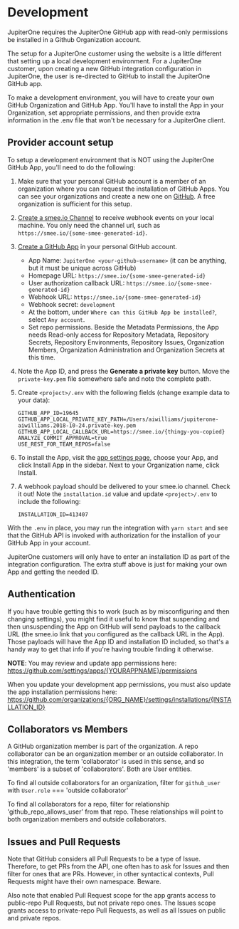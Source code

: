 # Development

JupiterOne requires the JupiterOne GitHub app with read-only permissions be
installed in a Github Organization account.

The setup for a JupiterOne customer using the website is a little different that
setting up a local development environment. For a JupiterOne customer, upon
creating a new GitHub integration configuration in JupiterOne, the user is
re-directed to GitHub to install the JupiterOne GitHub app.

To make a development environment, you will have to create your own GitHub
Organization and GitHub App. You'll have to install the App in your
Organization, set appropriate permissions, and then provide extra information in
the .env file that won't be necessary for a JupiterOne client.

## Provider account setup

To setup a development environment that is NOT using the JupiterOne GitHub App,
you'll need to do the following:

1.  Make sure that your personal GitHub account is a member of an organization
    where you can request the installation of GitHub Apps. You can see your
    organizations and create a new one on
    [GitHub](https://github.com/settings/organizations). A free organization is
    sufficient for this setup.

2.  [Create a smee.io Channel](https://smee.io) to receive webhook events on
    your local machine. You only need the channel url, such as
    `https://smee.io/{some-smee-generated-id}`.

3.  [Create a GitHub App](https://github.com/settings/apps/new) in your personal
    GitHub account.

    - App Name: `JupiterOne <your-github-username>` (it can be anything, but it
      must be unique across GitHub)
    - Homepage URL: `https://smee.io/{some-smee-generated-id}`
    - User authorization callback URL:
      `https://smee.io/{some-smee-generated-id}`
    - Webhook URL: `https://smee.io/{some-smee-generated-id}`
    - Webhook secret: `development`
    - At the bottom, under `Where can this GitHub App be installed?`, select
      `Any account`.
    - Set repo permissions. Beside the Metadata Permissions, the App needs
      Read-only access for Repository Metadata, Repository Secrets, Repository
      Environments, Repository Issues, Organization Members, Organization
      Administration and Organization Secrets at this time.

4.  Note the App ID, and press the **Generate a private key** button. Move the
    `private-key.pem` file somewhere safe and note the complete path.

5.  Create `<project>/.env` with the following fields (change example data to
    your data):

    ```env
    GITHUB_APP_ID=19645
    GITHUB_APP_LOCAL_PRIVATE_KEY_PATH=/Users/aiwilliams/jupiterone-aiwilliams.2018-10-24.private-key.pem
    GITHUB_APP_LOCAL_CALLBACK_URL=https://smee.io/{thingy-you-copied}
    ANALYZE_COMMIT_APPROVAL=true
    USE_REST_FOR_TEAM_REPOS=false
    ```

6.  To install the App, visit the
    [app settings page](https://github.com/settings/apps), choose your App, and
    click Install App in the sidebar. Next to your Organization name, click
    Install.

7.  A webhook payload should be delivered to your smee.io channel. Check it out!
    Note the `installation.id` value and update `<project>/.env` to include the
    following:

    ```env
    INSTALLATION_ID=413407
    ```

With the `.env` in place, you may run the integration with `yarn start` and see
that the GitHub API is invoked with authorization for the installion of your
GitHub App in your account.

JupiterOne customers will only have to enter an installation ID as part of the
integration configuration. The extra stuff above is just for making your own App
and getting the needed ID.

## Authentication

If you have trouble getting this to work (such as by misconfiguring and then
changing settings), you might find it useful to know that suspending and then
unsuspending the App on GitHub will send payloads to the callback URL (the
smee.io link that you configured as the callback URL in the App). Those payloads
will have the App ID and installation ID included, so that's a handy way to get
that info if you're having trouble finding it otherwise.

**NOTE**: You may review and update app permissions here:
https://github.com/settings/apps/{YOURAPPNAME}/permissions

When you update your development app permissions, you must also update the app
installation permissions here:
https://github.com/organizations/{ORG_NAME}/settings/installations/{INSTALLATION_ID}

## Collaborators vs Members

A GitHub organization member is part of the organization. A repo collaborator
can be an organization member or an outside collaborator. In this integration,
the term 'collaborator' is used in this sense, and so 'members' is a subset of
'collaborators'. Both are User entities.

To find all outside collaborators for an organization, filter for `github_user`
with `User.role` === 'outside collaborator'

To find all collaborators for a repo, filter for relationship
'github_repo_allows_user' from that repo. These relationships will point to both
organization members and outside collaborators.

## Issues and Pull Requests

Note that GitHub considers all Pull Requests to be a type of Issue. Therefore,
to get PRs from the API, one often has to ask for Issues and then filter for
ones that are PRs. However, in other syntactical contexts, Pull Requests might
have their own namespace. Beware.

Also note that enabled Pull Request scope for the app grants access to
public-repo Pull Requests, but not private repo ones. The Issues scope grants
access to private-repo Pull Requests, as well as all Issues on public and
private repos.
